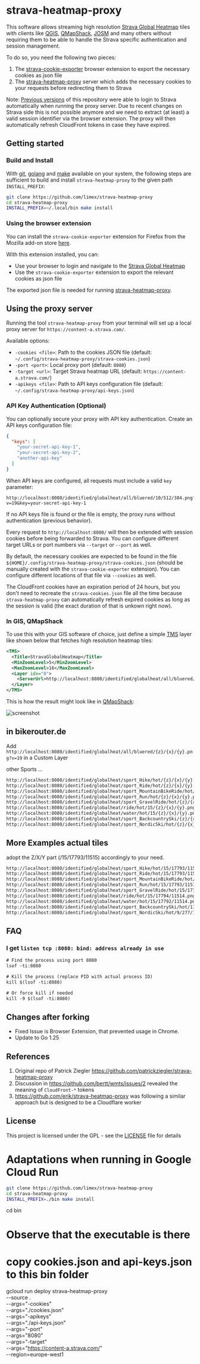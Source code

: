 # strava-heatmap-proxy

This software allows streaming high resolution [Strava Global Heatmap](https://www.strava.com/maps/global-heatmap) tiles with clients like [QGIS](https://qgis.org/de/site/), [QMapShack](https://github.com/Maproom/qmapshack/wiki), [JOSM](https://josm.openstreetmap.de/) and many others without requiring them to be able to handle the Strava specific authentication and session management.

To do so, you need the following two pieces:
1. The [strava-cookie-exporter](#using-the-browser-extension) browser extension to export the necessary cookies as json file
1. The [strava-heatmap-proxy](#using-the-proxy-server) server which adds the necessary cookies to your requests before redirecting them to Strava

Note: [Previous versions](https://github.com/patrickziegler/strava-heatmap-proxy/tree/v1) of this repository were able to login to Strava automatically when running the proxy server.
Due to recent changes on Strava side this is not possible anymore and we need to extract (at least) a valid session identifier via the browser extension.
The proxy will then automatically refresh CloudFront tokens in case they have expired.

## Getting started

### Build and Install

With [git](https://git-scm.com/downloads), [golang](https://go.dev/) and [make](https://www.gnu.org/software/make/) available on your system, the following steps are sufficient to build and install `strava-heatmap-proxy` to the given path `INSTALL_PREFIX`:

```sh
git clone https://github.com/limex/strava-heatmap-proxy
cd strava-heatmap-proxy
INSTALL_PREFIX=~/.local/bin make install
```

### Using the browser extension

You can install the `strava-cookie-exporter` extension for Firefox from the Mozilla add-on store [here](https://addons.mozilla.org/de/firefox/addon/strava-cookie-exporter/).

With this extension installed, you can:
- Use your browser to login and navigate to the [Strava Global Heatmap](https://www.strava.com/maps/global-heatmap)
- Use the `strava-cookie-exporter` extension to export the relevant cookies as json file

The exported json file is needed for running [strava-heatmap-proxy](#using-the-proxy-server).

## Using the proxy server

Running the tool `strava-heatmap-proxy` from your terminal will set up a local proxy server for `https://content-a.strava.com/`.

Available options:
- `-cookies <file>`: Path to the cookies JSON file (default: `~/.config/strava-heatmap-proxy/strava-cookies.json`)
- `-port <port>`: Local proxy port (default: `8080`)
- `-target <url>`: Target Strava heatmap URL (default: `https://content-a.strava.com/`)
- `-apikeys <file>`: Path to API keys configuration file (default: `~/.config/strava-heatmap-proxy/api-keys.json`)

### API Key Authentication (Optional)

You can optionally secure your proxy with API key authentication. Create an API keys configuration file:

```json
{
  "keys": [
    "your-secret-api-key-1",
    "your-secret-api-key-2",
    "another-api-key"
  ]
}
```

When API keys are configured, all requests must include a valid `key` parameter:

```
http://localhost:8080/identified/globalheat/all/bluered/10/512/384.png?v=19&key=your-secret-api-key-1
```

If no API keys file is found or the file is empty, the proxy runs without authentication (previous behavior).



Every request to `http://localhost:8080/` will then be extended with session cookies before being forwarded to Strava.
You can configure different target URLs or port numbers via `--target` or `--port` as well.

By default, the necessary cookies are expected to be found in the file `${HOME}/.config/strava-heatmap-proxy/strava-cookies.json` (should be manually created with the `strava-cookie-exporter` extension).
You can configure different locations of that file via `--cookies` as well.

The CloudFront cookies have an expiration period of 24 hours, but you don't need to recreate the `strava-cookies.json` file all the time because `strava-heatmap-proxy` can automatically refresh expired cookies as long as the session is valid (the exact duration of that is unkown right now).

### In GIS, QMapShack

To use this with your GIS software of choice, just define a simple [TMS](https://wiki.openstreetmap.org/wiki/TMS) layer like shown below that fetches high resolution heatmap tiles:

```xml
<TMS>
  <Title>StravaGlobalHeatmap</Title>
  <MinZoomLevel>5</MinZoomLevel>
  <MaxZoomLevel>16</MaxZoomLevel>
  <Layer idx="0">
    <ServerUrl>http://localhost:8080/identified/globalheat/all/bluered/%1/%2/%3.png?v=19</ServerUrl>
  </Layer>
</TMS>
```

This is how the result might look like in [QMapShack](https://github.com/Maproom/qmapshack/wiki):

![screenshot](https://addons.mozilla.org/user-media/previews/full/327/327795.png)


## in bikerouter.de

Add `http://localhost:8080/identified/globalheat/all/bluered/{z}/{x}/{y}.png?v=19` in a Custom Layer  

other Sports ...

```txt
http://localhost:8080/identified/globalheat/sport_Hike/hot/{z}/{x}/{y}.png?v=19
http://localhost:8080/identified/globalheat/sport_Ride/hot/{z}/{x}/{y}.png?v=19
http://localhost:8080/identified/globalheat/sport_MountainBikeRide/hot/{z}/{x}/{y}.png?v=19
http://localhost:8080/identified/globalheat/sport_Run/hot/{z}/{x}/{y}.png?v=19
http://localhost:8080/identified/globalheat/sport_GravelRide/hot/{z}/{x}/{y}.png?v=19
http://localhost:8080/identified/globalheat/ride/hot/15/{z}/{x}/{y}.png?v=19
http://localhost:8080/identified/globalheat/water/hot/15/{z}/{x}/{y}.png?v=19
http://localhost:8080/identified/globalheat/sport_BackcountrySki/{z}/{x}/{y}.png?v=19
http://localhost:8080/identified/globalheat/sport_NordicSki/hot/{z}/{x}/{y}.png?v=19
```


## More Examples actual tiles

adopt the Z/X/Y part (/15/17793/11515) accordingly to your need.

```txt
http://localhost:8080/identified/globalheat/sport_Hike/hot/15/17793/11515.png?v=19
http://localhost:8080/identified/globalheat/sport_Ride/hot/15/17793/11514.png?v=19
http://localhost:8080/identified/globalheat/sport_MountainBikeRide/hot/15/17793/11515.png?v=19
http://localhost:8080/identified/globalheat/sport_Run/hot/15/17793/11515.png?v=19
http://localhost:8080/identified/globalheat/sport_GravelRide/hot/15/17794/11514.png?v=19
http://localhost:8080/identified/globalheat/ride/hot/15/17794/11514.png?v=19
http://localhost:8080/identified/globalheat/water/hot/15/17792/11514.png?v=19
http://localhost:8080/identified/globalheat/sport_BackcountrySki/hot/11/1112/719.png?v=19
http://localhost:8080/identified/globalheat/sport_NordicSki/hot/9/277/179.png?v=19
```

## FAQ

### I get `listen tcp :8080: bind: address already in use`

```txt
# Find the process using port 8080
lsof -ti:8080

# Kill the process (replace PID with actual process ID)
kill $(lsof -ti:8080)

# Or force kill if needed
kill -9 $(lsof -ti:8080)
```

## Changes after forking 

- Fixed Issue is Browser Extension, that prevented usage in Chrome.
- Update to Go 1.25

## References

1. Original repo of Patrick Ziegler https://github.com/patrickziegler/strava-heatmap-proxy 
1. Discussion in https://github.com/bertt/wmts/issues/2 revealed the meaning of `CloudFront-*` tokens
1. https://github.com/erik/strava-heatmap-proxy was following a similar approach but is designed to be a Cloudflare worker

## License

This project is licensed under the GPL - see the [LICENSE](LICENSE) file for details


# Adaptations when running in Google Cloud Run

```sh
git clone https://github.com/limex/strava-heatmap-proxy
cd strava-heatmap-proxy
INSTALL_PREFIX=./bin make install
```
cd bin

# Observe that the executable is there
# copy cookies.json and api-keys.json to this bin folder 

gcloud run deploy strava-heatmap-proxy \
  --source . \
  --args="-cookies" \
  --args="./cookies.json" \
  --args="-apikeys" \
  --args="./api-keys.json" \
  --args="-port" \
  --args="8080" \
  --args="-target" \
  --args="https://content-a.strava.com/" \
  --region=europe-west1
